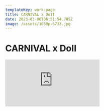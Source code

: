 ```yaml
---
templateKey: work-page
title: CARNIVAL x DoII
date: 2023-03-06T06:51:54.705Z
image: /assets/1080p-6733.jpg
---
```

# C﻿ARNIVAL x DoII

<div class="video-container"><iframe src="https://www.youtube.com/embed/eFSZstfcfZQ" class="video" frameborder="0" allow="accelerometer; autoplay; encrypted-media; gyroscope; picture-in-picture" allowfullscreen></iframe></div>